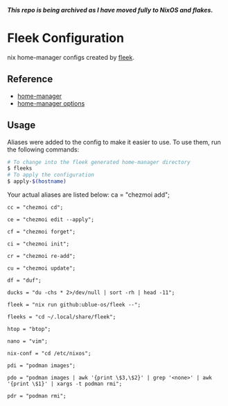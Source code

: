 ***This repo is being archived as I have moved fully to NixOS and flakes.***

# Fleek Configuration

nix home-manager configs created by [fleek](https://github.com/ublue-os/fleek).

## Reference

- [home-manager](https://nix-community.github.io/home-manager/)
- [home-manager options](https://nix-community.github.io/home-manager/options.html)

## Usage

Aliases were added to the config to make it easier to use. To use them, run the following commands:

```bash
# To change into the fleek generated home-manager directory
$ fleeks
# To apply the configuration
$ apply-$(hostname)
```

Your actual aliases are listed below:
    ca = "chezmoi add";

    cc = "chezmoi cd";

    ce = "chezmoi edit --apply";

    cf = "chezmoi forget";

    ci = "chezmoi init";

    cr = "chezmoi re-add";

    cu = "chezmoi update";

    df = "duf";

    ducks = "du -chs * 2>/dev/null | sort -rh | head -11";

    fleek = "nix run github:ublue-os/fleek --";

    fleeks = "cd ~/.local/share/fleek";

    htop = "btop";

    nano = "vim";

    nix-conf = "cd /etc/nixos";

    pdi = "podman images";

    pdo = "podman images | awk '{print \$3,\$2}' | grep '<none>' | awk '{print \$1}' | xargs -t podman rmi";

    pdr = "podman rmi";
